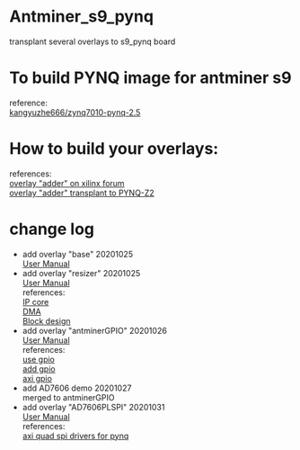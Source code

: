 # Antminer_s9_pynq
transplant several overlays to s9_pynq board
# To build PYNQ image for antminer s9  
reference:  
[kangyuzhe666/zynq7010-pynq-2.5](https://github.com/kangyuzhe666/zynq7010-pynq-2.5)  
# How to build your overlays:
references:  
[overlay "adder" on xilinx forum](http://xilinx.eetrend.com/blog/2019/100016903.html)  
[overlay "adder" transplant to PYNQ-Z2](https://blog.csdn.net/qq_41467882/article/details/102007786)
# change log
* add overlay "base" 20201025  
[User Manual](https://github.com/guannan-he/Antminer_s9_pynq/blob/main/base/README.md)  
* add overlay "resizer" 20201025  
[User Manual](https://github.com/guannan-he/Antminer_s9_pynq/blob/main/resizer/README.md)  
references:  
[IP core](https://github.com/Xilinx/PYNQ-HelloWorld)  
[DMA](https://blog.csdn.net/alangaixiaoxiao/article/details/103958007)  
[Block design](https://www.element14.com/community/groups/fpga-group/blog/2020/03/24/image-processing-on-zc702-using-pynq)  
* add overlay "antminerGPIO"  20201026  
[User Manual](https://github.com/guannan-he/Antminer_s9_pynq/blob/main/antminerGPIO/README.md)  
references:  
[use gpio](https://github.com/Xilinx/PYNQ_Workshop/blob/master/Session_4/2_axi_gpio.ipynb)  
[add gpio](https://zhuanlan.zhihu.com/p/52469205)  
[axi gpio](https://medium.com/%E9%AB%94%E9%A9%97%E4%BA%BA%E7%94%9F-touch-life/pynq-z2-led-button-switch-gpio-test-45c2c270fd2f)  
* add AD7606 demo 20201027  
merged to antminerGPIO  
* add overlay "AD7606PLSPI" 20201031  
[User Manual](https://github.com/guannan-he/Antminer_s9_pynq/blob/main/AD7606PLSPI/README.md)  
references:  
[axi quad spi drivers for pynq](https://discuss.pynq.io/t/axi-spi-python-code/250/8)  

